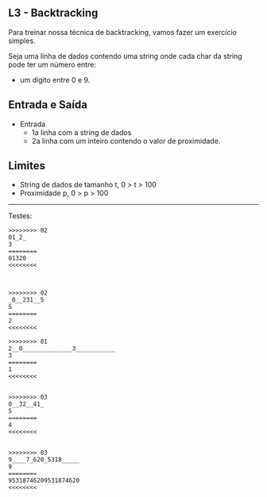 ## L3 - Backtracking

Para treinar nossa técnica de backtracking, vamos fazer um exercício simples.

Seja uma linha de dados contendo uma string onde cada char da string pode ter um número entre:
- um dígito entre 0 e 9.

## Entrada e Saída
- Entrada
    - 1a linha com a string de dados
    - 2a linha com um inteiro contendo o valor de proximidade.


## Limites
- String de dados de tamanho t, 0 > t > 100
- Proximidade p, 0 > p > 100


___
Testes:

```
>>>>>>>> 02
01_2_
3
========
01320
<<<<<<<<



>>>>>>>> 02
_0__231__5
5
========
2
<<<<<<<<

>>>>>>>> 01
2__0______________3___________
3
========
1
<<<<<<<<


>>>>>>>> 03
0__32__41_
5
========
4
<<<<<<<<


>>>>>>>> 03
9____7_620_5318_____
9
========
95318746209531874620
<<<<<<<<
```
